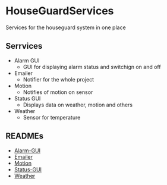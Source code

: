 # HouseGuardServices

Services for the houseguard system in one place

## Serrvices

* Alarm GUI
    * GUI for displaying alarm status and switchign on and off
* Emailer
    * Notifier for the whole project
* Motion
    * Notifies of motion on sensor
* Status GUI
    * Displays data on weather, motion and others
* Weather
    * Sensor for temperature

## READMEs

* [Alarm-GUI](./Alarm-GUI/README.md)
* [Emailer](./Emailer/README.md)
* [Motion](./Motion/README.md)
* [Status-GUI](./Status-GUI/README.md)
* [Weather](./Weather/README.md)